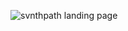 ![svnthpath landing page]([URL](https://github.com/harshPsxk/virtual-world-opensource/blob/main/svnthpath.png)https://github.com/harshPsxk/virtual-world-opensource/blob/main/svnthpath.png)

